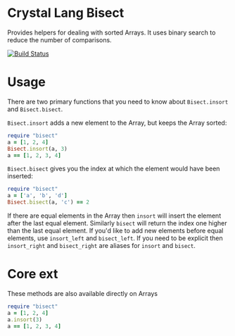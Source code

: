 # Crystal Lang Bisect

Provides helpers for dealing with sorted Arrays.
It uses binary search to reduce the number of comparisons.

[![Build Status](https://travis-ci.org/spider-gazelle/bisect.svg?branch=master)](https://travis-ci.org/spider-gazelle/bisect)


Usage
=====

There are two primary functions that you need to know about `Bisect.insort` and `Bisect.bisect`.

`Bisect.insort` adds a new element to the Array, but keeps the Array sorted:

```ruby
require "bisect"
a = [1, 2, 4]
Bisect.insort(a, 3)
a == [1, 2, 3, 4]
```

`Bisect.bisect` gives you the index at which the element would have been inserted:

```ruby
require "bisect"
a = ['a', 'b', 'd']
Bisect.bisect(a, 'c') == 2
```

If there are equal elements in the Array then `insort` will insert the element after the last equal element. Similarly `bisect` will return the index one higher than the last equal element. If you'd like to add new elements before equal elements, use `insort_left` and `bisect_left`. If you need to be explicit then `insort_right` and `bisect_right` are aliases for `insort` and `bisect`.


Core ext
========

These methods are also available directly on Arrays

```ruby
require "bisect"
a = [1, 2, 4]
a.insort(3)
a == [1, 2, 3, 4]
```
